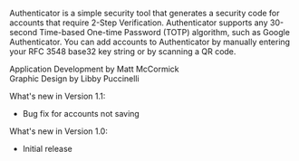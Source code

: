 Authenticator is a simple security tool that generates a security code for accounts that require 2-Step Verification. Authenticator supports any 30-second Time-based One-time Password (TOTP) algorithm, such as Google Authenticator. You can add accounts to Authenticator by manually entering your RFC 3548 base32 key string or by scanning a QR code.

Application Development by Matt McCormick  
Graphic Design by Libby Puccinelli  
  
  
What's new in Version 1.1:  
- Bug fix for accounts not saving  

What's new in Version 1.0:  
- Initial release  